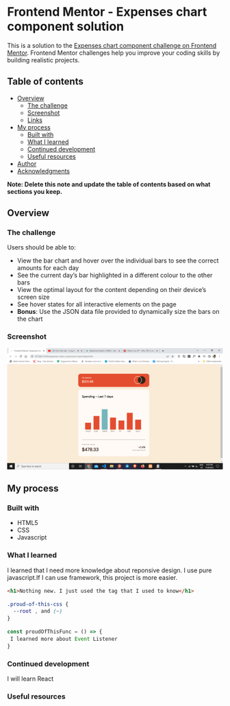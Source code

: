 # Frontend Mentor - Expenses chart component solution

This is a solution to the [Expenses chart component challenge on Frontend Mentor](https://www.frontendmentor.io/challenges/expenses-chart-component-e7yJBUdjwt). Frontend Mentor challenges help you improve your coding skills by building realistic projects. 

## Table of contents

- [Overview](#overview)
  - [The challenge](#the-challenge)
  - [Screenshot](#screenshot)
  - [Links](#links)
- [My process](#my-process)
  - [Built with](#built-with)
  - [What I learned](#what-i-learned)
  - [Continued development](#continued-development)
  - [Useful resources](#useful-resources)
- [Author](#author)
- [Acknowledgments](#acknowledgments)

**Note: Delete this note and update the table of contents based on what sections you keep.**

## Overview

### The challenge

Users should be able to:

- View the bar chart and hover over the individual bars to see the correct amounts for each day
- See the current day’s bar highlighted in a different colour to the other bars
- View the optimal layout for the content depending on their device’s screen size
- See hover states for all interactive elements on the page
- **Bonus**: Use the JSON data file provided to dynamically size the bars on the chart

### Screenshot

![](./screenshot.png)




## My process

### Built with

- HTML5
- CSS
- Javascript



### What I learned

I learned that I need more knowledge about reponsive design. I use pure javascript.If I can use framework, this project is more easier.

```html
<h1>Nothing new. I just used the tag that I used to know</h1>
```
```css
.proud-of-this-css {
  --root , and (~) 
}
```
```js
const proudOfThisFunc = () => {
 I learned more about Event Listener
}
```



### Continued development

I will learn React

### Useful resources


